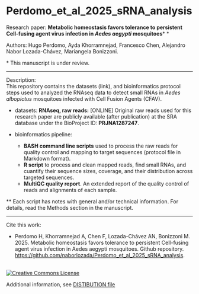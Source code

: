 # Perdomo_et_al_2025_sRNA_analysis

Research paper: **Metabolic homeostasis favors tolerance to persistent Cell-fusing agent virus infection in *Aedes aegypti* mosquitoes*** \*

Authors: Hugo Perdomo, Ayda Khorramnejad, Francesco Chen, Alejandro Nabor Lozada-Chávez, Mariangela Bonizzoni.

\* This manuscript is under review.

---

Description:\
This repository contains the datasets (link), and bioinformatics protocol steps used to analyzed the RNAseq data to detect small RNAs in *Aedes albopictus* mosquitoes infected with Cell Fusion Agents (CFAV). 

- datasets:
    **RNAseq, raw reads:** [ONLINE] Original raw reads used for this research paper are publicly available (after publication) at the SRA database under the BioProject ID: **PRJNA1287247**.
       
- bioinformatics pipeline:
   * **BASH command line scripts** used to process the raw reads for quality control and mapping to target sequences (protocol file in Markdown format).
   * **R script** to process and clean mapped reads, find small RNAs, and cuantify their  sequence sizes, coverage, and their distribution across targeted sequences.
   * **MultiQC quality report**. An extended report of the quality control of reads and alignments of each sample.

** Each script has notes with general and/or technical information. For details, read the Methods section in the manuscript. 

---
Cite this work:
- Perdomo H, Khorramnejad A, Chen F, Lozada-Chávez AN, Bonizzoni M. 2025. Metabolic homeostasis favors tolerance to persistent Cell-fusing agent virus infection in Aedes aegypti mosquitoes. Github repository. https://github.com/naborlozada/Perdomo_et_al_2025_sRNA_analysis.
<br /> 
<a rel="license" href="https://creativecommons.org/licenses/by/4.0/"><img alt="Creative Commons License" style="border-width:0" src="https://i.creativecommons.org/l/by/4.0/88x31.png" /></a> <br />

Additional information, see [DISTIBUTION file](https://github.com/naborlozada/Perdomo_et_al_2025_sRNA_analysis/blob/main/DISTRIBUTION.md)
 
